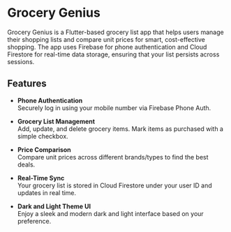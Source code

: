 # Grocery Genius

Grocery Genius is a Flutter-based grocery list app that helps users manage their shopping lists and compare unit prices for smart, cost-effective shopping. The app uses Firebase for phone authentication and Cloud Firestore for real-time data storage, ensuring that your list persists across sessions.

## Features

- **Phone Authentication**  
  Securely log in using your mobile number via Firebase Phone Auth.
  
- **Grocery List Management**  
  Add, update, and delete grocery items. Mark items as purchased with a simple checkbox.

- **Price Comparison**  
  Compare unit prices across different brands/types to find the best deals.

- **Real-Time Sync**  
  Your grocery list is stored in Cloud Firestore under your user ID and updates in real time.

- **Dark and Light Theme UI**  
  Enjoy a sleek and modern dark and light interface based on your preference.